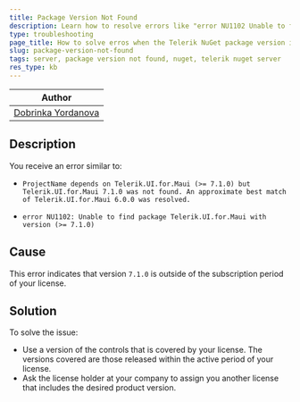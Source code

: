 ```yaml
---
title: Package Version Not Found
description: Learn how to resolve errors like "error NU1102 Unable to find package Telerik.UI.for.Maui with version (>= x.x.x)"
type: troubleshooting
page_title: How to solve erros when the Telerik NuGet package version is not found
slug: package-version-not-found
tags: server, package version not found, nuget, telerik nuget server
res_type: kb
---
```


| Author |
| ---- |
| [Dobrinka Yordanova](https://www.telerik.com/blogs/author/dobrinka-yordanova) |

## Description

You receive an error similar to:

* `ProjectName depends on Telerik.UI.for.Maui (>= 7.1.0) but Telerik.UI.for.Maui 7.1.0 was not found. An approximate best match of Telerik.UI.for.Maui 6.0.0 was resolved.`

* `error NU1102: Unable to find package Telerik.UI.for.Maui with version (>= 7.1.0)`

## Cause

This error indicates that version `7.1.0` is outside of the subscription period of your license.

## Solution

To solve the issue:

* Use a version of the controls that is covered by your license. The versions covered are those released within the active period of your license.
* Ask the license holder at your company to assign you another license that includes the desired product version.
